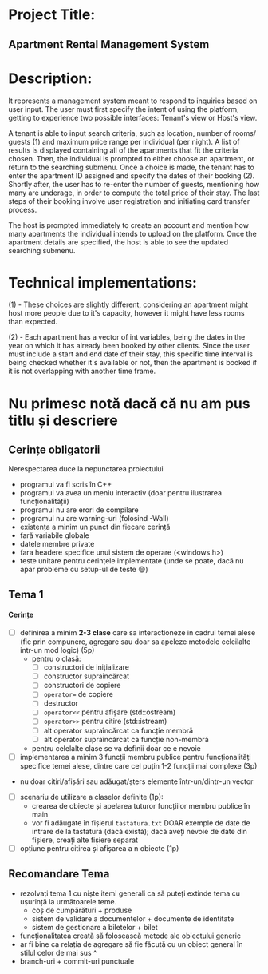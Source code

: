 # Project Title:
## Apartment Rental Management System
# Description:
It represents a management system meant to respond to inquiries based on user input. The user must
first specify the intent of using the platform, getting to experience two possible interfaces: Tenant's view
or Host's view.

A tenant is able to input search criteria, such as location, number of rooms/ guests (1) and maximum price range per
individual (per night). A list of results is displayed containing all of the apartments that fit the criteria chosen.
Then, the individual is prompted to either choose an apartment, or return to the searching submenu. Once a choice is made, the
tenant has to enter the apartment ID assigned and specify the dates of their booking (2). Shortly after, the user
has to re-enter the number of guests, mentioning how many are underage, in order to compute the total price of their stay.
The last steps of their booking involve user registration and initiating card transfer process.

The host is prompted immediately to create an account and mention how many apartments the individual intends to
upload on the platform. Once the apartment details are specified, the host is able to see the updated searching submenu.

# Technical implementations:

(1) - These choices are slightly different, considering an apartment might host more people due to it's capacity,
however it might have less rooms than expected.

(2) - Each apartment has a vector of int variables, being the dates in the year on which it has already been booked by
other clients. Since the user must include a start and end date of their stay, this specific time interval is being checked
whether it's available or not, then the apartment is booked if it is not overlapping with another time frame.

# Nu primesc notă dacă că nu am pus titlu și descriere

## Cerințe obligatorii

Nerespectarea duce la nepunctarea proiectului

- programul va fi scris în C++
- programul va avea un meniu interactiv (doar pentru ilustrarea funcționalității)
- programul nu are erori de compilare
- programul nu are warning-uri (folosind -Wall)
- existența a minim un punct din fiecare cerință
- fară variabile globale
- datele membre private
- fara headere specifice unui sistem de operare (<windows.h>)
- teste unitare pentru cerințele implementate (unde se poate, dacă nu apar probleme cu setup-ul de teste 😅)

## Tema 1

#### Cerințe
- [ ] definirea a minim **2-3 clase** care sa interactioneze in cadrul temei alese (fie prin compunere, agregare sau doar sa apeleze metodele celeilalte intr-un mod logic) (5p)
  - pentru o clasă:
    - [ ] constructori de inițializare
    - [ ] constructor supraîncărcat
    - [ ] constructori de copiere
    - [ ] `operator=` de copiere
    - [ ] destructor
    - [ ] `operator<<` pentru afișare (std::ostream)
    - [ ] `operator>>` pentru citire (std::istream)
    - [ ] alt operator supraîncărcat ca funcție membră
    - [ ] alt operator supraîncărcat ca funcție non-membră
  - pentru celelalte clase se va definii doar ce e nevoie
- [ ] implementarea a minim 3 funcții membru publice pentru funcționalități specifice temei alese, dintre care cel puțin 1-2 funcții mai complexe (3p)
- nu doar citiri/afișări sau adăugat/șters elemente într-un/dintr-un vector
- [ ] scenariu de utilizare a claselor definite (1p):
  - crearea de obiecte și apelarea tuturor funcțiilor membru publice în main
  - vor fi adăugate în fișierul `tastatura.txt` DOAR exemple de date de intrare de la tastatură (dacă există); dacă aveți nevoie de date din fișiere, creați alte fișiere separat
- [ ] opțiune pentru citirea și afișarea a n obiecte (1p)

## Recomandare Tema

* rezolvați tema 1 cu niște itemi generali ca să puteți extinde tema cu ușurință la următoarele teme.
  - coș de cumpărături + produse
  - sistem de validare a documentelor + documente de identitate
  - sistem de gestionare a biletelor + bilet
* funcționalitatea creată să folosească metode ale obiectului generic
* ar fi bine ca relația de agregare să fie făcută cu un obiect general în stilul celor de mai sus ^
* branch-uri + commit-uri punctuale
